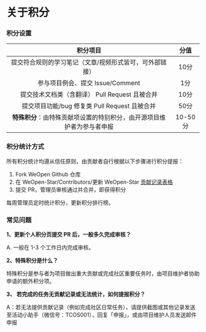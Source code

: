 # 关于积分
### 积分设置

|积分项目|分值|
|:-:|:-:|
|提交符合规则的学习笔记（文章/视频形式皆可，可外部链接）|10分|
|参与项目例会、提交 Issue/Comment |1分|
|提交技术文档类（含翻译） Pull Request 且被合并|10分|
|提交项目功能/bug 修复类 Pull Request 且被合并|50分|
|**特殊积分**：由特殊贡献项设置的特别积分，由开源项目维护者为参与者申报|10-50分|

### 积分统计方式
所有积分统计均遵从信任原则，由贡献者自行根据以下步骤进行积分提报：
1. Fork WeOpen Github 仓库
2. 在 WeOpen-Star/Contributors/更新  WeOpen-Star [贡献记录表格](https://docs.qq.com/sheet/DSnRrR2dYZ1F6Qkh5)
3. 提交 PR，管理员审核通过并合并，即获得积分

每周管理员定时统计积分，更新积分排行榜。

### 常见问题
**1、更新个人积分页提交 PR 后，一般多久完成审核？**

A. 一般在 1-3 个工作日内完成审核。

**2、特殊积分是什么？** 

特殊积分是参与者为项目做出重大贡献或完成社区重要任务时，由项目维护者协助申请的额外积分项。

**3、 若完成的任务无贡献记录或无法统计，如何提报积分？**

A：若无法提供贡献记录（例如完成社区日常任务），请提供截图或其他记录发送至活动小助手（微信号：TCOS001），回复「申报」，或由项目维护人员发送邮件申报


